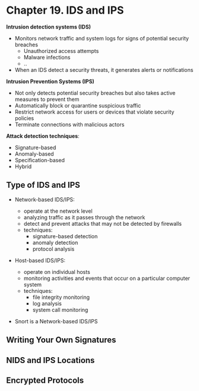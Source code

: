 # Chapter 19. IDS and IPS


**Intrusion detection systems (IDS)**
- Monitors network traffic and system logs for signs of potential security breaches
  - Unauthorized access attempts
  - Malware infections
  - ..
- When an IDS detect a security threats, it generates alerts or notifications

**Intrusion Prevention Systems (IPS)**
- Not only detects potential security breaches but also takes active measures to prevent them
- Automatically block or quarantine suspicious traffic
- Restrict network access for users or devices that violate security policies
- Terminate connections with malicious actors

**Attack detection techniques**:
- Signature-based
- Anomaly-based
- Specification-based
- Hybrid

## Type of IDS and IPS

- Network-based IDS/IPS:
  - operate at the network level
  - analyzing traffic as it passes through the network
  - detect and prevent attacks that may not be detected by firewalls
  - techniques:
    - signature-based detection
    - anomaly detection
    - protocol analysis


- Host-based IDS/IPS:
  - operate on individual hosts
  - monitoring activities and events that occur on a particular computer system
  - techniques:
    - file integrity monitoring
    - log analysis
    - system call monitoring

- Snort is a Network-based IDS/IPS 

## Writing Your Own Signatures


## NIDS and IPS Locations

## Encrypted Protocols
